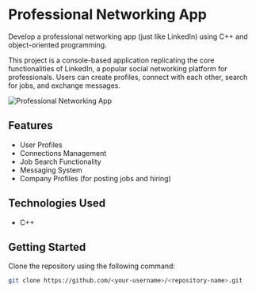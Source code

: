# Professional Networking App

Develop a professional networking app (just like LinkedIn) using C++ and object-oriented programming.

This project is a console-based application replicating the core functionalities of LinkedIn, a popular social networking platform for professionals. Users can create profiles, connect with each other, search for jobs, and exchange messages.

![Professional Networking App](/home/cheeta/Pictures/Screenshots/projOverview.png)

## Features
- User Profiles
- Connections Management
- Job Search Functionality
- Messaging System
- Company Profiles (for posting jobs and hiring)

## Technologies Used
- C++

## Getting Started

Clone the repository using the following command:
```bash
git clone https://github.com/<your-username>/<repository-name>.git
